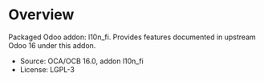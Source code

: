 # Overview

Packaged Odoo addon: l10n_fi. Provides features documented in upstream Odoo 16 under this addon.

- Source: OCA/OCB 16.0, addon l10n_fi
- License: LGPL-3
